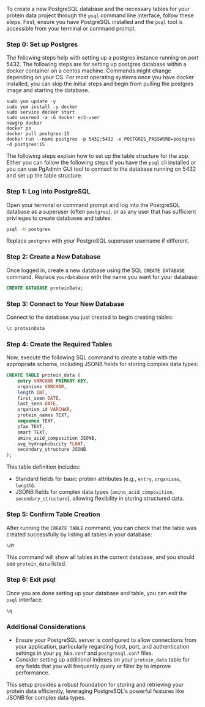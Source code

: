 To create a new PostgreSQL database and the necessary tables for your protein data project through the `psql` command line interface, follow these steps. First, ensure you have PostgreSQL installed and the `psql` tool is accessible from your terminal or command prompt.

### Step 0: Set up Postgres

The following steps help with setting up a postgres instance running on port 5432. The following steps are for setting up postgres database within a docker container on a centos machine. Commands might change depending on your OS. For most operating systems once you have docker installed, you can skip the initial steps and begin from pulling the postgres image and starting the database.
```
sudo yum update -y
sudo yum install -y docker
sudo service docker start
sudo usermod -a -G docker ec2-user
newgrp docker
docker ps
docker pull postgres:15
docker run --name postgres -p 5432:5432 -e POSTGRES_PASSWORD=postgres -d postgres:15
```

The following steps explain how to set up the table structure for the app. Either you can follow the following steps if you have the `psql` cli installed or you can use PgAdmin GUI tool to connect to the database running on 5432 and set up the table structure. 

### Step 1: Log into PostgreSQL
Open your terminal or command prompt and log into the PostgreSQL database as a superuser (often `postgres`), or as any user that has sufficient privileges to create databases and tables:

```bash
psql -U postgres
```

Replace `postgres` with your PostgreSQL superuser username if different.

### Step 2: Create a New Database
Once logged in, create a new database using the SQL `CREATE DATABASE` command. Replace `yourdatabase` with the name you want for your database:

```sql
CREATE DATABASE proteinData;
```

### Step 3: Connect to Your New Database
Connect to the database you just created to begin creating tables:

```sql
\c proteinData
```

### Step 4: Create the Required Tables
Now, execute the following SQL command to create a table with the appropriate schema, including JSONB fields for storing complex data types:

```sql
CREATE TABLE protein_data (
    entry VARCHAR PRIMARY KEY,
    organisms VARCHAR,
    length INT,
    first_seen DATE,
    last_seen DATE,
    organism_id VARCHAR,
    protein_names TEXT,
    sequence TEXT,
    pfam TEXT,
    smart TEXT,
    amino_acid_composition JSONB,
    avg_hydrophobicity FLOAT,
    secondary_structure JSONB
);
```

This table definition includes:
- Standard fields for basic protein attributes (e.g., `entry`, `organisms`, `length`).
- JSONB fields for complex data types (`amino_acid_composition`, `secondary_structure`), allowing flexibility in storing structured data.

### Step 5: Confirm Table Creation
After running the `CREATE TABLE` command, you can check that the table was created successfully by listing all tables in your database:

```sql
\dt
```

This command will show all tables in the current database, and you should see `protein_data` listed.

### Step 6: Exit psql
Once you are done setting up your database and table, you can exit the `psql` interface:

```sql
\q
```

### Additional Considerations
- Ensure your PostgreSQL server is configured to allow connections from your application, particularly regarding host, port, and authentication settings in your `pg_hba.conf` and `postgresql.conf` files.
- Consider setting up additional indexes on your `protein_data` table for any fields that you will frequently query or filter by to improve performance.

This setup provides a robust foundation for storing and retrieving your protein data efficiently, leveraging PostgreSQL's powerful features like JSONB for complex data types.
